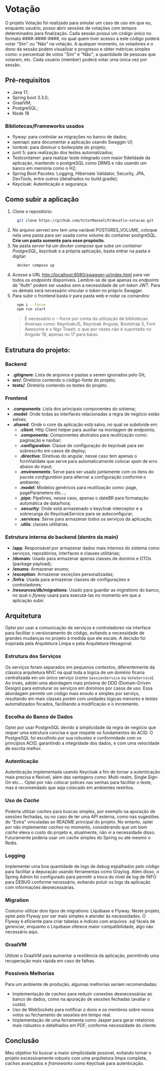# Votação 

O projeto Votação foi realizado para simular um caso de uso em que eu, enquanto usuário, posso abrir sessões de votações com tempos determinados para finalização. 
Cada sessão possui um código único no formato ####-####-####, no qual quem tiver acesso a este código poderá votar "Sim" ou "Não" na votação.
A qualquer momento, os votadores e o dono da sessão podem visualizar o progresso e obter métricas simples como: o percentual de votos "Sim" e "Não"; a quantidade de pessoas que votaram, etc. 
Cada usuário (member) poderá votar uma única vez por sessão.

## Pré-requisitos
- Java 17;
- Spring boot 3.3.0;
- GraalVM;
- PostgreSQL;
- Node 18
  
### Bibliotecas/Frameworks usados
- flyway: para controlar as migrações no banco de dados;
- openapi: para documentar a aplicação usando Swagger UI;
- lombok: para diminuir o boilerplate do projeto;
- junit 5: para realização dos testes automatizados;
- Testcontainer: para realizar teste integrado com maior fidelidade da aplicação, mantendo o postgreSQL como DBMS e não usando um banco em memória como o H2;
- Spring Boot Pacotes: Logging, Hibernate Validator, Security, JPA, DevTools, entre outros (detalhados no build.gradle);
- Keycloak: Autenticação e segurança.

## Como subir a aplicação

1. Clone o repositório:
   ```bash
     git clone https://github.com/VitorManoelLP/desafio-votacao.git
   ```
2. No arquivo server/.env tem uma variável POSTGRES_VOLUME, coloque nela uma pasta para ser usada como volume do container postgreSQL. **Crie um pasta somente para esse propósito**. 
3. Na pasta _server_ há um _docker compose_ que sobe um _container PostgreSQL_, _keycloak_ e a própria aplicação, basta entrar na pasta e digitar:
   ```bash
     docker compose up
   ```
4. Acesse a URL <http://localhost:8080/swagger-ui/index.html> para ver todos os _endpoints_ disponíveis.
   Lembre-se de que apenas os _endpoints_ de "Auth" podem ser usados sem a necessidade de um _token_ JWT.
   Para os demais será necessário vincular o _token_ no próprio Swagger.
5. Para subir o frontend basta ir para pasta web e rodar os comandos:
   ```bash
     npm i --force
     npm run start
   ```
   > É necessário o --force por conta da utilização de bibliotecas diversas como: KeycloakJS, Keycloak Angular, Bootstrap 5, Font Awesome e o Ngx Toastr, o que por vezes não é suportado no Angular 18,
   > apenas no 17 para baixo.
   
## Estrutura do projeto:

### Backend

- **.gitignore**: Lista de arquivos e pastas a serem ignorados pelo Git;
- **src/**: Diretório contendo o código-fonte do projeto;
- **tests/**: Diretório contendo os testes do projeto.

### Frontend

- **.components**: Lista dos principais componentes do sistema;
- **.model**: Onde todas as interfaces relacionadas a regra de negócio estão salvas;
- **.shared**: Onde o core da aplicação está salvo, no qual se subdivide em:
  - **.client**: Http Client helper para auxiliar na montagem de endpoints;
  - **.components**: Componentes abstratos para reutilização como: paginação e navbar;
  - **.configuration**: Classe de configuração do keycloak para ser sobrescrito em casos de deploy;
  - **.directive**: Diretivas do angular, nesse caso tem apenas o formValidate que serve para automaticamente colocar _span_ de erro abaixo do input;
  - **.environments**: Serve para ser usado juntamente com os itens do pacote _configuration_ para alternar a configuração conforme o ambiente;
  - **.model**: Modelos genéricos para reutilização como: page, pageParameters etc...;
  - **.pipe**: Pipelines, nesse caso, apenas o dateBR para formatação automática de data/hora;
  - **.security**: Onde está armazenado o keycloak interceptor e a sobrecarga do KeycloakService para se autoconfigurar;
  - **.services**: Serve para armazenar todos os serviços da aplicação;
  - **.utils**: classes utilitárias.

### Estrutura interna do backend (dentro da main)

- **/app**: Responsável por armazenar dados mais internos do sistema como serviços, repositórios, interfaces e classes utilitárias;
- **/domain**: Usado para armazenar apenas classes de domìnio e DTOs (package payload);
- **/enums**: Armazenar enums;
- **/exception**: Armazenar exceções personalizadas;
- **/Infra**: Usada para armazenar classes de configurações e controladores;
- **/resources/db/migrations**: Usado para guardar as _migrations_ do banco, no qual o _flyway_ usará para executá-las no momento em que a aplicação subir.

## Arquitetura

Optei por usar a comunicação de serviços e controladores via interface para facilitar o versionamento do código, evitando a necessidade de grandes mudanças no projeto à medida que ele escale. A decisão foi inspirada pela Arquitetura Limpa e pela Arquitetura Hexagonal.

### Estrutura dos Serviços

Os serviços foram separados em pequenos contextos, diferentemente da clássica arquitetura MVC na qual toda a lógica de um domínio ficaria centralizada em um único serviço (como `SessionService` ou `VoteService`). Ao invés, adotei uma abordagem mais próxima do DDD (Domain-Driven Design) para estruturar os serviços em domínios por casos de uso. Essa abordagem permite um código mais enxuto e simples por serviço, resultando em mais classes porém com unidades lógicas menores e testes automatizados focados, facilitando a modificação e o incremento.

### Escolha do Banco de Dados

Optei por usar PostgreSQL devido à simplicidade da regra de negócio que requer uma estrutura concisa e que respeite os fundamentos do ACID. O PostgreSQL foi escolhido por sua robustez e conformidade com os princípios ACID, garantindo a integridade dos dados, e com uma velocidade de escrita melhor.

### Autenticação

Autenticação implementada usando Keycloak a fim de tornar a autenticação mais precisa e flexivel, além das vantagens como: Multi-realm, Single Sign-On etc.... Optei por não colocar
polices nas senhas para facilitar o teste, mas é recomendado que seja colocado em ambientes restritos.

### Uso de _Cache_

Poderia utilizar _caches_ para buscas simples, por exemplo na apuração de sessões fechadas, ou no caso de ter uma API externa, como nas sugestões do "Extra" vinculadas ao README principal do projeto. No entanto, optei por não implementar _caches_ no momento, considerando que um bom _cache_ eleva o custo do projeto e, atualmente, não vi a necessidade disso. Futuramente poderia usar um _cache_ simples do Spring ou até mesmo o Redis.

### Logging

Implementei uma boa quantidade de logs de debug espalhados pelo código para facilitar a depuração usando ferramentas como Graylog. Além disso, o Spring Admin foi configurado para permitir a troca do nível de log de INFO para DEBUG conforme necessário, evitando poluir os logs da aplicação com informações desnecessárias.

### Migration

Costumo utilizar dois tipos de migrations: Liquibase e Flyway. Neste projeto, optei pelo Flyway por ser mais simples e atender às necessidades. O Flyway é eficiente para criar tabelas e índices com arquivos .sql fáceis de gerenciar, enquanto o Liquibase oferece maior compatibilidade, algo não necessário aqui.

### GraalVM

Utilizei o GraalVM para aumentar a resiliência da aplicação, permitindo uma recuperação mais rápida em caso de falhas.

### Possíveis Melhorias

Para um ambiente de produção, algumas melhorias seriam recomendadas:
- Implementação de _caches_ para reduzir conexões desnecessárias ao banco de dados, como na apuração de sessões fechadas (avaliar o custo).
- Uso de WebSockets para notificar o dono e os membros sobre novos votos ou fechamento de sessões em tempo real.
- Implementação de uma ferramenta como Jasper para gerar relatórios mais robustos e detalhados em PDF, conforme necessidade do cliente.

## Conclusão

Meu objetivo foi buscar a maior simplicidade possível, evitando tornar o projeto excessivamente robusto com uma arquitetura limpa completa, _caches_ avançados e _frameworks_ como Keycloak para autenticação.
